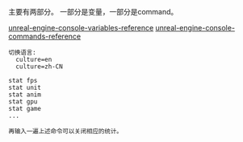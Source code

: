 主要有两部分。 一部分是变量，一部分是command。

[unreal-engine-console-variables-reference](https://dev.epicgames.com/documentation/en-us/unreal-engine/unreal-engine-console-variables-reference?application_version=5.4)
[unreal-engine-console-commands-reference](https://dev.epicgames.com/documentation/en-us/unreal-engine/unreal-engine-console-commands-reference?application_version=5.4)


```
切换语言:
  culture=en
  culture=zh-CN

stat fps
stat unit
stat anim
stat gpu
stat game
...

再输入一遍上述命令可以关闭相应的统计。



```
